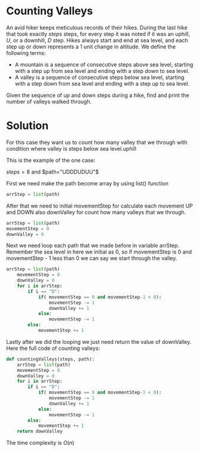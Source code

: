 # Counting Valleys
An avid hiker keeps meticulous records of their hikes. During the last hike that took exactly $steps$ steps, for every step it was noted if it was an uphill, $U$, or a downhill, $D$ step. Hikes always start and end at sea level, and each step up or down represents a $1$ unit change in altitude. We define the following terms:

- A mountain is a sequence of consecutive steps above sea level, starting with a step up from sea level and ending with a step down to sea level.
- A valley is a sequence of consecutive steps below sea level, starting with a step down from sea level and ending with a step up to sea level.

Given the sequence of up and down steps during a hike, find and print the number of valleys walked through.

# Solution
For this case they want us to count how many valley that we through with condition where valley is steps below sea level.uphill

This is the example of the one case:

$steps = 8$ and $path="UDDDUDUU"$

First we need make the path become array by using list() function
```python
arrStep = list(path)
```

After that we need to initial movementStep for calculate each movement UP and DOWN also downValley for count how many valleys that we through.
```python
arrStep = list(path)
movementStep = 0
downValley = 0
```

Next we need loop each path that we made before in variable arrStep. 
Remember the sea level in here we initial as 0, so if movementStep is 0 and movementStep - 1 less than 0 we can say we start through the valley.
```python
arrStep = list(path)
    movementStep = 0
    downValley = 0
    for i in arrStep:
        if i == "D":
            if( movementStep == 0 and movementStep-1 < 0):
                movementStep -= 1
                downValley += 1
            else:
                movementStep -= 1
        else:
            movementStep += 1 
```

Lastly after we did the looping we just need return the value of downValley.
Here the full code of counting valleys:
```python
def countingValleys(steps, path):
    arrStep = list(path)
    movementStep = 0
    downValley = 0
    for i in arrStep:
        if i == "D":
            if( movementStep == 0 and movementStep-1 < 0):
                movementStep -= 1
                downValley += 1
            else:
                movementStep -= 1
        else:
            movementStep += 1 
    return downValley
```

The time complexity is $O(n)$
